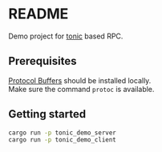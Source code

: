 # README

Demo project for [tonic](https://github.com/hyperium/tonic) based RPC.

## Prerequisites

[Protocol Buffers](https://github.com/protocolbuffers/protobuf) should be installed locally.\
Make sure the command `protoc` is available.

## Getting started

```sh
cargo run -p tonic_demo_server
cargo run -p tonic_demo_client
```
